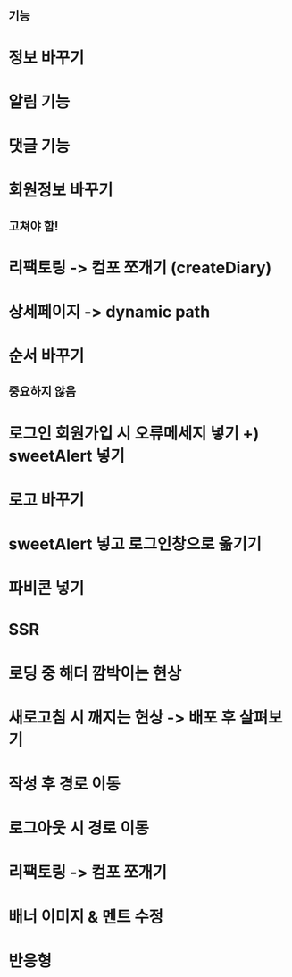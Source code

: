 ## 기능
# 정보 바꾸기
# 알림 기능
# 댓글 기능
# 회원정보 바꾸기

## 고쳐야 함!
# 리팩토링 -> 컴포 쪼개기 (createDiary)
# 상세페이지 -> dynamic path
# 순서 바꾸기

## 중요하지 않음
# 로그인 회원가입 시 오류메세지 넣기 +) sweetAlert 넣기
# 로고 바꾸기
# sweetAlert 넣고 로그인창으로 옮기기
# 파비콘 넣기
# SSR
# 로딩 중 해더 깜박이는 현상
# 새로고침 시 깨지는 현상 -> 배포 후 살펴보기
# 작성 후 경로 이동
# 로그아웃 시 경로 이동
# 리팩토링 -> 컴포 쪼개기
# 배너 이미지 & 멘트 수정
# 반응형
